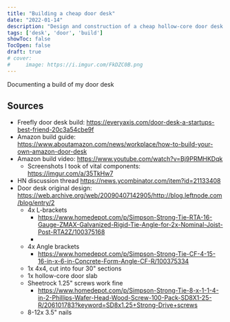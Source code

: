 ```yaml
---
title: "Building a cheap door desk"
date: "2022-01-14"
description: "Design and construction of a cheap hollow-core door desk."
tags: ['desk', 'door', 'build']
showToc: false
TocOpen: false
draft: true
# cover:
#     image: https://i.imgur.com/FkDZC0B.png
---
```


Documenting a build of my door desk





## Sources
* Freefly door desk build: https://everyaxis.com/door-desk-a-startups-best-friend-20c3a54cbe9f
* Amazon build guide: https://www.aboutamazon.com/news/workplace/how-to-build-your-own-amazon-door-desk
* Amazon build video: https://www.youtube.com/watch?v=Bj9PRMHKDqk
  * Screenshots I took of vital components: https://imgur.com/a/35TkHw7
* HN discussion thread https://news.ycombinator.com/item?id=21133408
* Door desk original design: https://web.archive.org/web/20090407142905/http://blog.leftnode.com/blog/entry/2
  * 4x L-brackets
    * https://www.homedepot.com/p/Simpson-Strong-Tie-RTA-16-Gauge-ZMAX-Galvanized-Rigid-Tie-Angle-for-2x-Nominal-Joist-Post-RTA2Z/100375168
    * 
  * 4x Angle brackets
    * https://www.homedepot.com/p/Simpson-Strong-Tie-CF-4-15-16-in-x-6-in-Concrete-Form-Angle-CF-R/100375334
  * 1x 4x4, cut into four 30" sections
  * 1x hollow-core door slab
  * Sheetrock 1.25" screws work fine
    * https://www.homedepot.com/p/Simpson-Strong-Tie-8-x-1-1-4-in-2-Phillips-Wafer-Head-Wood-Screw-100-Pack-SD8X1-25-R/206101783?keyword=SD8x1.25+Strong-Drive+screws
  * 8-12x 3.5" nails
